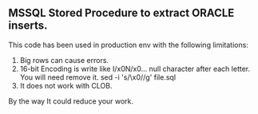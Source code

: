 MSSQL Stored Procedure to extract ORACLE inserts.
---------------------------------------------------

This code has been used in production env with the following limitations:

1. Big rows can cause errors.
2. 16-bit Encoding is write like I/x0N/x0... null character after each letter. You will need remove it.
   sed -i 's/\x0//g' file.sql
3. It does not work with CLOB.


By the way It could reduce your work. 


